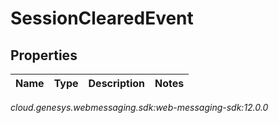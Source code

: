 # SessionClearedEvent


## Properties

| Name | Type | Description | Notes |
| ------------ | ------------- | ------------- | ------------- |




_cloud.genesys.webmessaging.sdk:web-messaging-sdk:12.0.0_
